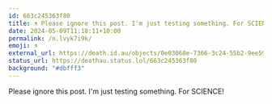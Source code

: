 ```yaml
---
id: 663c245363f80
title: ⚗️ Please ignore this post. I'm just testing something. For SCIENCE!...
date: 2024-05-09T11:18:11+10:00
permalink: /n.lvyk7i9k/
emoji: ⚗️
external_url: https://death.id.au/objects/0e03068e-7366-3c24-55b2-9ee591160213
status_url: https://deathau.status.lol/663c245363f80
background: "#dbfff3"
---
```


Please ignore this post. I'm just testing something. For SCIENCE!
